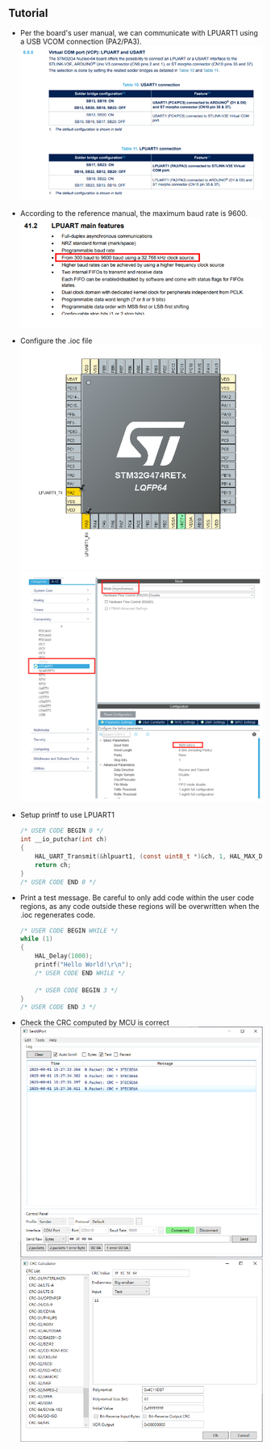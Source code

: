 ## Tutorial
* Per the board's user manual, we can communicate with LPUART1 using a USB VCOM connection (PA2/PA3).
![alt text](image.png)

* According to the reference manual, the maximum baud rate is 9600.  
![alt text](image-3.png)

* Configure the .ioc file  
![alt text](image-1.png)
![alt text](image-2.png)

* Setup printf to use LPUART1  
    ``` C
    /* USER CODE BEGIN 0 */
    int __io_putchar(int ch)
    {
        HAL_UART_Transmit(&hlpuart1, (const uint8_t *)&ch, 1, HAL_MAX_DELAY);
        return ch;
    }
    /* USER CODE END 0 */
    ```

* Print a test message. Be careful to only add code within the user code regions, as any code outside these regions will be overwritten when the .ioc regenerates code.  
    ``` C
    /* USER CODE BEGIN WHILE */
    while (1)
    {
        HAL_Delay(1000);
        printf("Hello World!\r\n");
        /* USER CODE END WHILE */

        /* USER CODE BEGIN 3 */
    }
    /* USER CODE END 3 */
    ```

* Check the CRC computed by MCU is correct  
![alt text](image-4.png)
![alt text](image-5.png)